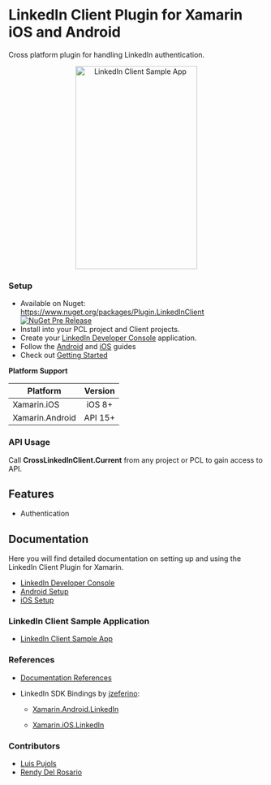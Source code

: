 # LinkedIn Client Plugin for Xamarin iOS and Android

Cross platform plugin for handling LinkedIn authentication.

<p align="center">
<img src="https://github.com/CrossGeeks/LinkedInClientPlugin/blob/master/LinkedInClient/images/linkedinclient.gif" height="400" width="240" title="LinkedIn Client Sample App"/>
</p>

### Setup
* Available on Nuget: https://www.nuget.org/packages/Plugin.LinkedInClient
[![NuGet Pre Release](https://img.shields.io/nuget/vpre/Plugin.LinkedInClient.svg?label=NuGet)](https://www.nuget.org/packages/Plugin.LinkedInClient)
* Install into your PCL project and Client projects.
* Create your [LinkedIn Developer Console](LinkedInClient/docs/LinkedInDeveloperConsoleSetup.md) application.
* Follow the [Android](LinkedInClient/docs/AndroidSetup.md) and [iOS](LinkedInClient/docs/iOSSetup.md) guides
* Check out [Getting Started](LinkedInClient/docs/GettingStarted.md)

**Platform Support**

|Platform|Version|
| ------------------- | :------------------: |
|Xamarin.iOS|iOS 8+|
|Xamarin.Android|API 15+|

### API Usage
Call **CrossLinkedInClient.Current** from any project or PCL to gain access to API.

## Features
- Authentication

## Documentation
Here you will find detailed documentation on setting up and using the LinkedIn Client Plugin for Xamarin.

* [LinkedIn Developer Console](LinkedInClient/docs/LinkedInDeveloperConsoleSetup.md)
* [Android Setup](LinkedInClient/docs/AndroidSetup.md)
* [iOS Setup](LinkedInClient/docs/iOSSetup.md)

### LinkedIn Client Sample Application
* [LinkedIn Client Sample App](https://github.com/CrossGeeks/LinkedInClientPlugin/tree/master/LinkedInClient/LinkedInClientSample)

### References
* [Documentation References](LinkedInClient/docs/References.md)
* LinkedIn SDK Bindings by [jzeferino](https://github.com/jzeferino):

    - [Xamarin.Android.LinkedIn](https://www.nuget.org/packages/Xamarin.Android.LinkedIn/)
    
    - [Xamarin.iOS.LinkedIn](https://www.nuget.org/packages/Xamarin.Android.LinkedIn/)


### Contributors
* [Luis Pujols](https://github.com/pujolsluis)
* [Rendy Del Rosario](https://github.com/rdelrosario)

